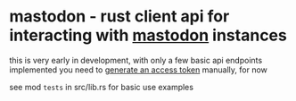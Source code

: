 # mastodon - rust client api for interacting with [mastodon](https://github.com/Gargron/mastodon) instances

this is very early in development, with only a few basic api endpoints implemented
you need to [generate an access token](https://github.com/Gargron/mastodon/wiki/Testing-with-cURL) manually, for now

see mod `tests` in src/lib.rs for basic use examples 

